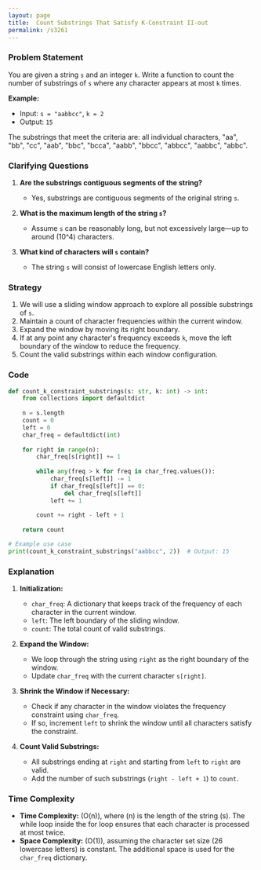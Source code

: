 ```yaml
---
layout: page
title:  Count Substrings That Satisfy K-Constraint II-out
permalink: /s3261
---
```


### Problem Statement

You are given a string `s` and an integer `k`. Write a function to count the number of substrings of `s` where any character appears at most `k` times. 

**Example:**
- Input: `s = "aabbcc"`, `k = 2`
- Output: `15`
  
The substrings that meet the criteria are: all individual characters, "aa", "bb", "cc", "aab", "bbc", "bcca", "aabb", "bbcc", "abbcc", "aabbc", "abbc".

### Clarifying Questions

1. **Are the substrings contiguous segments of the string?**
   - Yes, substrings are contiguous segments of the original string `s`.

2. **What is the maximum length of the string `s`?**
   - Assume `s` can be reasonably long, but not excessively large—up to around \(10^4\) characters.

3. **What kind of characters will `s` contain?**
   - The string `s` will consist of lowercase English letters only.

### Strategy

1. We will use a sliding window approach to explore all possible substrings of `s`.
2. Maintain a count of character frequencies within the current window.
3. Expand the window by moving its right boundary.
4. If at any point any character's frequency exceeds `k`, move the left boundary of the window to reduce the frequency.
5. Count the valid substrings within each window configuration.

### Code

```python
def count_k_constraint_substrings(s: str, k: int) -> int:
    from collections import defaultdict
    
    n = s.length
    count = 0
    left = 0
    char_freq = defaultdict(int)
    
    for right in range(n):
        char_freq[s[right]] += 1
        
        while any(freq > k for freq in char_freq.values()):
            char_freq[s[left]] -= 1
            if char_freq[s[left]] == 0:
                del char_freq[s[left]]
            left += 1
        
        count += right - left + 1
    
    return count

# Example use case
print(count_k_constraint_substrings("aabbcc", 2))  # Output: 15
```

### Explanation

1. **Initialization:** 
   - `char_freq`: A dictionary that keeps track of the frequency of each character in the current window.
   - `left`: The left boundary of the sliding window.
   - `count`: The total count of valid substrings.

2. **Expand the Window:** 
   - We loop through the string using `right` as the right boundary of the window.
   - Update `char_freq` with the current character `s[right]`.

3. **Shrink the Window if Necessary:**
   - Check if any character in the window violates the frequency constraint using `char_freq`.
   - If so, increment `left` to shrink the window until all characters satisfy the constraint.

4. **Count Valid Substrings:** 
   - All substrings ending at `right` and starting from `left` to `right` are valid.
   - Add the number of such substrings (`right - left + 1`) to `count`.

### Time Complexity

- **Time Complexity:** \(O(n)\), where \(n\) is the length of the string \(s\). The while loop inside the for loop ensures that each character is processed at most twice.
- **Space Complexity:** \(O(1)\), assuming the character set size (26 lowercase letters) is constant. The additional space is used for the `char_freq` dictionary.